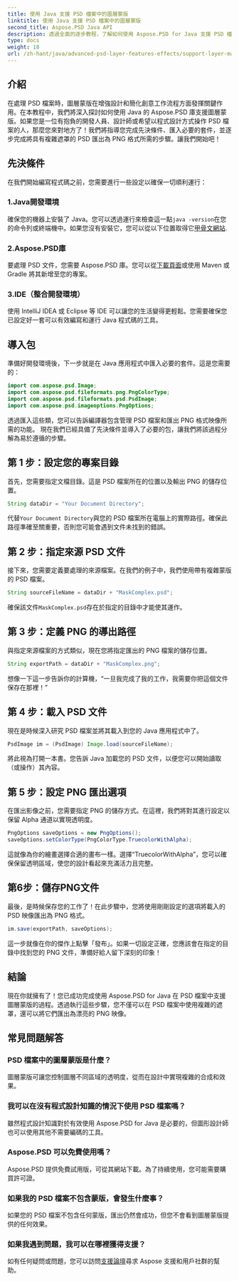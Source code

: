 ```yaml
---
title: 使用 Java 支援 PSD 檔案中的圖層蒙版
linktitle: 使用 Java 支援 PSD 檔案中的圖層蒙版
second_title: Aspose.PSD Java API
description: 透過全面的逐步教程，了解如何使用 Aspose.PSD for Java 支援 PSD 檔案中的圖層蒙版。
type: docs
weight: 18
url: /zh-hant/java/advanced-psd-layer-features-effects/support-layer-mask-psd-files/
---
```

## 介紹
在處理 PSD 檔案時，圖層蒙版在增強設計和簡化創意工作流程方面發揮關鍵作用。在本教程中，我們將深入探討如何使用 Java 的 Aspose.PSD 庫支援圖層蒙版。如果您是一位有抱負的開發人員、設計師或希望以程式設計方式操作 PSD 檔案的人，那麼您來對地方了！我們將指導您完成先決條件、匯入必要的套件，並逐步完成將具有複雜遮罩的 PSD 匯出為 PNG 格式所需的步驟。讓我們開始吧！
## 先決條件
在我們開始編寫程式碼之前，您需要進行一些設定以確保一切順利運行：
### 1.Java開發環境
確保您的機器上安裝了 Java。您可以透過運行來檢查這一點`java -version`在您的命令列或終端機中。如果您沒有安裝它，您可以從以下位置取得它[甲骨文網站](https://www.oracle.com/java/technologies/javase-jdk11-downloads.html).
### 2.Aspose.PSD庫
要處理 PSD 文件，您需要 Aspose.PSD 庫。您可以從[下載頁面](https://releases.aspose.com/psd/java/)或使用 Maven 或 Gradle 將其新增至您的專案。
### 3.IDE（整合開發環境）
使用 IntelliJ IDEA 或 Eclipse 等 IDE 可以讓您的生活變得更輕鬆。您需要確保您已設定好一套可以有效編寫和運行 Java 程式碼的工具。
## 導入包
準備好開發環境後，下一步就是在 Java 應用程式中匯入必要的套件。這是您需要的：
```java
import com.aspose.psd.Image;
import com.aspose.psd.fileformats.png.PngColorType;
import com.aspose.psd.fileformats.psd.PsdImage;
import com.aspose.psd.imageoptions.PngOptions;
```
透過匯入這些類，您可以告訴編譯器包含管理 PSD 檔案和匯出 PNG 格式映像所需的功能。
現在我們已經具備了先決條件並導入了必要的包，讓我們將該過程分解為易於遵循的步驟。
## 第 1 步：設定您的專案目錄

首先，您需要指定文檔目錄。這是 PSD 檔案所在的位置以及輸出 PNG 的儲存位置。
```java
String dataDir = "Your Document Directory";
```
代替`Your Document Directory`與您的 PSD 檔案所在電腦上的實際路徑。確保此路徑準確至關重要，否則您可能會遇到文件未找到的錯誤。
## 第 2 步：指定來源 PSD 文件

接下來，您需要定義要處理的來源檔案。在我們的例子中，我們使用帶有複雜蒙版的 PSD 檔案。
```java
String sourceFileName = dataDir + "MaskComplex.psd";
```
確保該文件`MaskComplex.psd`存在於指定的目錄中才能使其運作。 
## 第 3 步：定義 PNG 的導出路徑

與指定來源檔案的方式類似，現在您將指定匯出的 PNG 檔案的儲存位置。
```java
String exportPath = dataDir + "MaskComplex.png";
```
想像一下這一步告訴你的計算機，“一旦我完成了我的工作，我需要你把這個文件保存在那裡！”
## 第 4 步：載入 PSD 文件

現在是時候深入研究 PSD 檔案並將其載入到您的 Java 應用程式中了。
```java
PsdImage im = (PsdImage) Image.load(sourceFileName);
```
將此視為打開一本書。您告訴 Java 加載您的 PSD 文件，以便您可以開始讀取（或操作）其內容。
## 第 5 步：設定 PNG 匯出選項

在匯出影像之前，您需要指定 PNG 的儲存方式。在這裡，我們將對其進行設定以保留 Alpha 通道以實現透明度。
```java
PngOptions saveOptions = new PngOptions();
saveOptions.setColorType(PngColorType.TruecolorWithAlpha);
```
這就像為你的繪畫選擇合適的畫布一樣。選擇“TruecolorWithAlpha”，您可以確保保留透明區域，使您的設計看起來充滿活力且完整。
## 第6步：儲存PNG文件

最後，是時候保存您的工作了！在此步驟中，您將使用剛剛設定的選項將載入的 PSD 映像匯出為 PNG 格式。
```java
im.save(exportPath, saveOptions);
```
這一步就像在你的傑作上點擊「發布」。如果一切設定正確，您應該會在指定的目錄中找到您的 PNG 文件，準備好給人留下深刻的印象！
## 結論
現在你就擁有了！您已成功完成使用 Aspose.PSD for Java 在 PSD 檔案中支援圖層蒙版的過程。透過執行這些步驟，您不僅可以在 PSD 檔案中使用複雜的遮罩，還可以將它們匯出為漂亮的 PNG 映像。 
## 常見問題解答
### PSD 檔案中的圖層蒙版是什麼？  
圖層蒙版可讓您控制圖層不同區域的透明度，從而在設計中實現複雜的合成和效果。
### 我可以在沒有程式設計知識的情況下使用 PSD 檔案嗎？  
雖然程式設計知識對於有效使用 Aspose.PSD for Java 是必要的，但圖形設計師也可以使用其他不需要編碼的工具。
### Aspose.PSD 可以免費使用嗎？  
Aspose.PSD 提供免費試用版，可從其網站下載。為了持續使用，您可能需要購買許可證。
### 如果我的 PSD 檔案不包含蒙版，會發生什麼事？  
如果您的 PSD 檔案不包含任何蒙版，匯出仍然會成功，但您不會看到圖層蒙版提供的任何效果。
### 如果我遇到問題，我可以在哪裡獲得支援？  
如有任何疑問或問題，您可以訪問[支援論壇](https://forum.aspose.com/c/psd/34)尋求 Aspose 支援和用戶社群的幫助。